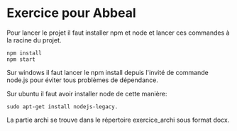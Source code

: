 Exercice pour Abbeal
====================

Pour lancer le projet il faut installer npm et node et lancer ces commandes à la racine du projet.

    npm install
    npm start


Sur windows il faut lancer le npm install depuis l'invité de commande node.js pour éviter tous problèmes de dépendance.

Sur ubuntu il faut avoir installer node de cette manière:

    sudo apt-get install nodejs-legacy.

La partie archi se trouve dans le répertoire exercice_archi sous format docx.